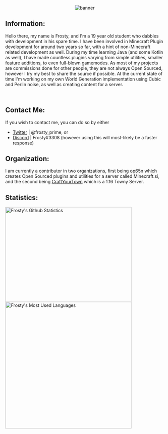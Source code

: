 <p align="center"> <img src="https://cdn.discordapp.com/attachments/573153691771863057/835882096811704350/unknown.png" alt="banner" /> </p>

## Information:
Hello there, my name is Frosty, and I'm a 19 year old student who dabbles with development in his spare time. I have been involved in Minecraft Plugin development for around two years so far, with a hint of non-Minecraft related development as well. During my time learning Java (and some Kotlin as well), I have made countless plugins varying from simple utilities, smaller feature additions, to even full-blown gamemodes. As most of my projects are commissions done for other people, they are not always Open Sourced, however I try my best to share the source if possible. At the current state of time I'm working on my own World Generation implementation using Cubic and Perlin noise, as well as creating content for a server. <br />

<br>

## Contact Me:
If you wish to contact me, you can do so by either <br>
* [Twitter][twitter] | @frosty_prime, or <br>
* [Discord][discord] | Frosty#3308 (however using this will most-likely be a faster response)<br />

## Organization:
I am currently a contributor in two organizations, first being [op65n](https://op65n.org) which creates Open Sourced plugins and utilities for a server called Minecraft.si, and the second being [CraftYourTown](https://craftyourtown.com) which is a 1.16 Towny Server.

## Statistics:
<img align="left" height="300px" width="400" alt="Frosty's Github Statistics" src="https://github-readme-stats.vercel.app/api?username=Frcsty&show_icons=true&hide_border=true&theme=dark&icon_color=00f6ff&count_private=true&include_all_commits=true" /> 
<img align="left" width="400" alt="Frosty's Most Used Languages" src="https://github-readme-stats.vercel.app/api/top-langs/?username=Frcsty&theme=dark&hide_border=true&layout=default" />

[twitter]: https://twitter.com/prime_frosty
[discord]: Frosty#3308
